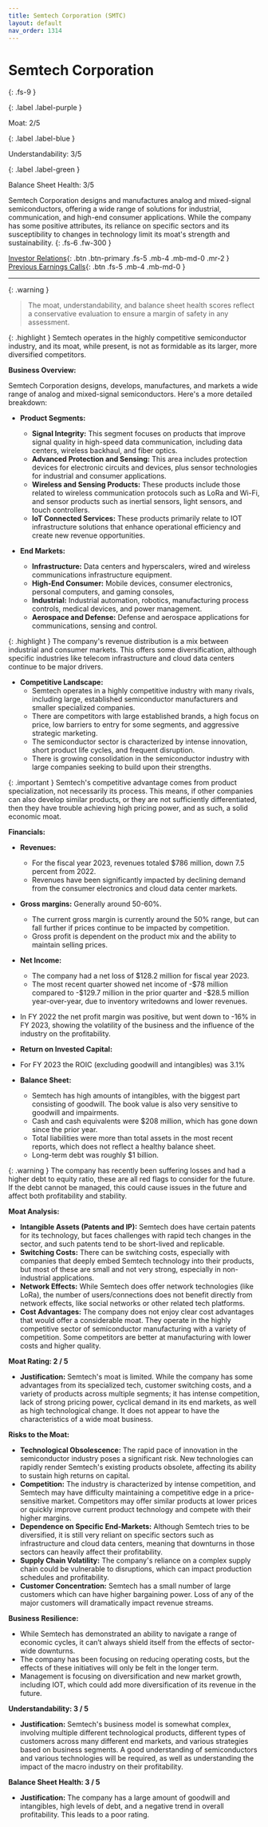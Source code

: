 ```yaml
---
title: Semtech Corporation (SMTC)
layout: default
nav_order: 1314
---
```


# Semtech Corporation
{: .fs-9 }

{: .label .label-purple }

Moat: 2/5

{: .label .label-blue }

Understandability: 3/5

{: .label .label-green }

Balance Sheet Health: 3/5

Semtech Corporation designs and manufactures analog and mixed-signal semiconductors, offering a wide range of solutions for industrial, communication, and high-end consumer applications. While the company has some positive attributes, its reliance on specific sectors and its susceptibility to changes in technology limit its moat's strength and sustainability.
{: .fs-6 .fw-300 }

[Investor Relations](https://www.google.com/search?q=SMTC+investor+relations){: .btn .btn-primary .fs-5 .mb-4 .mb-md-0 .mr-2 }
[Previous Earnings Calls](https://discountingcashflows.com/company/SMTC/transcripts/){: .btn .fs-5 .mb-4 .mb-md-0 }

---

{: .warning }
>The moat, understandability, and balance sheet health scores reflect a conservative evaluation to ensure a margin of safety in any assessment.



{: .highlight }
Semtech operates in the highly competitive semiconductor industry, and its moat, while present, is not as formidable as its larger, more diversified competitors.

**Business Overview:**

Semtech Corporation designs, develops, manufactures, and markets a wide range of analog and mixed-signal semiconductors. Here's a more detailed breakdown:

*   **Product Segments:**
    *   **Signal Integrity:** This segment focuses on products that improve signal quality in high-speed data communication, including data centers, wireless backhaul, and fiber optics.
    *   **Advanced Protection and Sensing:** This area includes protection devices for electronic circuits and devices, plus sensor technologies for industrial and consumer applications.
    *   **Wireless and Sensing Products:** These products include those related to wireless communication protocols such as LoRa and Wi-Fi, and sensor products such as inertial sensors, light sensors, and touch controllers.
    *  **IoT Connected Services:** These products primarily relate to IOT infrastructure solutions that enhance operational efficiency and create new revenue opportunities.

*   **End Markets:**
    *   **Infrastructure:**  Data centers and hyperscalers, wired and wireless communications infrastructure equipment.
    *   **High-End Consumer:** Mobile devices, consumer electronics, personal computers, and gaming consoles,
    *   **Industrial:** Industrial automation, robotics, manufacturing process controls, medical devices, and power management.
    *   **Aerospace and Defense:**  Defense and aerospace applications for communications, sensing and control.

{: .highlight }
The company's revenue distribution is a mix between industrial and consumer markets. This offers some diversification, although specific industries like telecom infrastructure and cloud data centers continue to be major drivers.

*   **Competitive Landscape:**
    *   Semtech operates in a highly competitive industry with many rivals, including large, established semiconductor manufacturers and smaller specialized companies.
    *   There are competitors with large established brands, a high focus on price, low barriers to entry for some segments, and aggressive strategic marketing.
    *   The semiconductor sector is characterized by intense innovation, short product life cycles, and frequent disruption.
    *    There is growing consolidation in the semiconductor industry with large companies seeking to build upon their strengths.

{: .important }
Semtech's competitive advantage comes from product specialization, not necessarily its process. This means, if other companies can also develop similar products, or they are not sufficiently differentiated, then they have trouble achieving high pricing power, and as such, a solid economic moat.

**Financials:**

*   **Revenues:**
    *   For the fiscal year 2023, revenues totaled \$786 million, down 7.5 percent from 2022.
    *   Revenues have been significantly impacted by declining demand from the consumer electronics and cloud data center markets.

*   **Gross margins:** Generally around 50-60%.
     *   The current gross margin is currently around the 50% range, but can fall further if prices continue to be impacted by competition.
    *   Gross profit is dependent on the product mix and the ability to maintain selling prices.
*   **Net Income:**
    *  The company had a net loss of \$128.2 million for fiscal year 2023.
    *  The most recent quarter showed net income of -\$78 million compared to -\$129.7 million in the prior quarter and -\$28.5 million year-over-year, due to inventory writedowns and lower revenues.
   *  In FY 2022 the net profit margin was positive, but went down to -16% in FY 2023, showing the volatility of the business and the influence of the industry on the profitability.

*   **Return on Invested Capital:**
   *  For FY 2023 the ROIC (excluding goodwill and intangibles) was 3.1%

*   **Balance Sheet:**
    *   Semtech has high amounts of intangibles, with the biggest part consisting of goodwill. The book value is also very sensitive to goodwill and impairments.
    *   Cash and cash equivalents were \$208 million, which has gone down since the prior year.
    *   Total liabilities were more than total assets in the most recent reports, which does not reflect a healthy balance sheet.
    *   Long-term debt was roughly \$1 billion.

{: .warning }
The company has recently been suffering losses and had a higher debt to equity ratio, these are all red flags to consider for the future. If the debt cannot be managed, this could cause issues in the future and affect both profitability and stability.

**Moat Analysis:**

*   **Intangible Assets (Patents and IP):** Semtech does have certain patents for its technology, but faces challenges with rapid tech changes in the sector, and such patents tend to be short-lived and replicable.
*   **Switching Costs:** There can be switching costs, especially with companies that deeply embed Semtech technology into their products, but most of these are small and not very strong, especially in non-industrial applications.
*   **Network Effects:** While Semtech does offer network technologies (like LoRa), the number of users/connections does not benefit directly from network effects, like social networks or other related tech platforms.
*   **Cost Advantages:** The company does not enjoy clear cost advantages that would offer a considerable moat. They operate in the highly competitive sector of semiconductor manufacturing with a variety of competition. Some competitors are better at manufacturing with lower costs and higher quality.

**Moat Rating: 2 / 5**

*   **Justification:** Semtech's moat is limited. While the company has some advantages from its specialized tech, customer switching costs, and a variety of products across multiple segments; it has intense competition, lack of strong pricing power, cyclical demand in its end markets, as well as high technological change. It does not appear to have the characteristics of a wide moat business.

**Risks to the Moat:**

*   **Technological Obsolescence:** The rapid pace of innovation in the semiconductor industry poses a significant risk. New technologies can rapidly render Semtech's existing products obsolete, affecting its ability to sustain high returns on capital.
*   **Competition:** The industry is characterized by intense competition, and Semtech may have difficulty maintaining a competitive edge in a price-sensitive market. Competitors may offer similar products at lower prices or quickly improve current product technology and compete with their higher margins.
*   **Dependence on Specific End-Markets:** Although Semtech tries to be diversified, it is still very reliant on specific sectors such as infrastructure and cloud data centers, meaning that downturns in those sectors can heavily affect their profitability.
*   **Supply Chain Volatility:** The company's reliance on a complex supply chain could be vulnerable to disruptions, which can impact production schedules and profitability.
*   **Customer Concentration:** Semtech has a small number of large customers which can have higher bargaining power. Loss of any of the major customers will dramatically impact revenue streams.

**Business Resilience:**

*  While Semtech has demonstrated an ability to navigate a range of economic cycles, it can’t always shield itself from the effects of sector-wide downturns.
*  The company has been focusing on reducing operating costs, but the effects of these initiatives will only be felt in the longer term.
*  Management is focusing on diversification and new market growth, including IOT, which could add more diversification of its revenue in the future.

**Understandability: 3 / 5**

*   **Justification:** Semtech's business model is somewhat complex, involving multiple different technological products, different types of customers across many different end markets, and various strategies based on business segments. A good understanding of semiconductors and various technologies will be required, as well as understanding the impact of the macro industry on their profitability.

**Balance Sheet Health: 3 / 5**

*   **Justification:** The company has a large amount of goodwill and intangibles, high levels of debt, and a negative trend in overall profitability. This leads to a poor rating.

